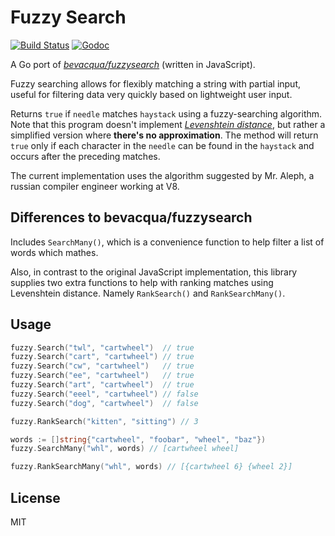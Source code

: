 # Fuzzy Search

[![Build Status](https://travis-ci.org/renstrom/fuzzysearch.svg?branch=master)](https://travis-ci.org/renstrom/fuzzysearch)
[![Godoc](https://img.shields.io/badge/godoc-reference-blue.svg?style=flat)](https://godoc.org/github.com/renstrom/fuzzysearch/fuzzy)

A Go port of _[bevacqua/fuzzysearch][1]_ (written in JavaScript).

Fuzzy searching allows for flexibly matching a string with partial input, useful for filtering data very quickly based on lightweight user input.

Returns `true` if `needle` matches `haystack` using a fuzzy-searching algorithm. Note that this program doesn't implement _[Levenshtein distance][2]_, but rather a simplified version where **there's no approximation**. The method will return `true` only if each character in the `needle` can be found in the `haystack` and occurs after the preceding matches.

The current implementation uses the algorithm suggested by Mr. Aleph, a russian compiler engineer working at V8.

## Differences to bevacqua/fuzzysearch

Includes `SearchMany()`, which is a convenience function to help filter a list of words which mathes.

Also, in contrast to the original JavaScript implementation, this library supplies two extra functions to help with ranking matches using Levenshtein distance. Namely `RankSearch()` and `RankSearchMany()`.

## Usage

```go
fuzzy.Search("twl", "cartwheel")  // true
fuzzy.Search("cart", "cartwheel") // true
fuzzy.Search("cw", "cartwheel")   // true
fuzzy.Search("ee", "cartwheel")   // true
fuzzy.Search("art", "cartwheel")  // true
fuzzy.Search("eeel", "cartwheel") // false
fuzzy.Search("dog", "cartwheel")  // false

fuzzy.RankSearch("kitten", "sitting") // 3

words := []string{"cartwheel", "foobar", "wheel", "baz"})
fuzzy.SearchMany("whl", words) // [cartwheel wheel]

fuzzy.RankSearchMany("whl", words) // [{cartwheel 6} {wheel 2}]
```

## License

MIT

[1]: https://github.com/bevacqua/fuzzysearch
[2]: http://en.wikipedia.org/wiki/Levenshtein_distance
